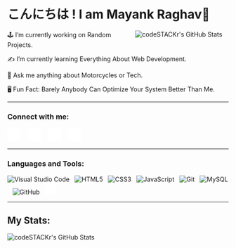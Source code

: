 # こんにちは ! I am Mayank Raghav👋
<img align="right" alt="codeSTACKr's GitHub Stats" width="213" src="https://github.com/TheDudeThatCode/TheDudeThatCode/blob/master/Assets/Developer.gif" />

🕹 I’m currently working on Random Projects.

✍ I’m currently learning Everything About Web Development.

💭 Ask me anything about Motorcycles or Tech.

🖥 Fun Fact: Barely Anybody Can Optimize Your System Better Than Me.


---

### Connect with me:

[<img src="https://raw.githubusercontent.com/codeSTACKr/codeSTACKr/master/img/globe-dark.svg" alt="Website" width="30"/>](https://sites.google.com/view/MYNKRGHV)
&nbsp;&nbsp;
[<img src="https://raw.githubusercontent.com/codeSTACKr/codeSTACKr/master/img/linkedin-dark.svg" alt="Linked IN" width="30"/>](https://www.linkedin.com/in/mayank-raghav-92ba5a212/)
&nbsp;&nbsp;
[<img src="https://raw.githubusercontent.com/codeSTACKr/codeSTACKr/master/img/twitter-dark.svg" alt="Twitter" width="30"/>](https://www.twitter.com/mynkrghv/)
&nbsp;&nbsp;
[<img src="https://raw.githubusercontent.com/codeSTACKr/codeSTACKr/master/img/instagram-dark.svg" alt="Instagram" width="30"/>](https://www.instagram.com/mynkrghv/)

---

### Languages and Tools:

<img alt="Visual Studio Code" width="26px" src="https://cdn.jsdelivr.net/gh/devicons/devicon/icons/vscode/vscode-original.svg"/>&nbsp;&nbsp;
<img alt="HTML5" width="26px" src="https://cdn.jsdelivr.net/gh/devicons/devicon/icons/html5/html5-original.svg"/>&nbsp;&nbsp;
<img alt="CSS3" width="26px" src="https://cdn.jsdelivr.net/gh/devicons/devicon/icons/css3/css3-original.svg" />&nbsp;&nbsp;
<img alt="JavaScript" width="26px" src="https://cdn.jsdelivr.net/gh/devicons/devicon/icons/javascript/javascript-original.svg" />&nbsp;&nbsp;
<img alt="Git" width="26px" src="https://camo.githubusercontent.com/dc9e7e657b4cd5ba7d819d1a9ce61434bd0ddbb94287d7476b186bd783b62279/68747470733a2f2f63646e2e6a7364656c6976722e6e65742f67682f64657669636f6e732f64657669636f6e2f69636f6e732f6769742f6769742d6f726967696e616c2e737667" />&nbsp;&nbsp;
<img alt="MySQL" width="26px" src="https://cdn.jsdelivr.net/gh/devicons/devicon/icons/mysql/mysql-original.svg"/>&nbsp;&nbsp;
<img alt="GitHub" width="26px" src="https://user-images.githubusercontent.com/3369400/139447912-e0f43f33-6d9f-45f8-be46-2df5bbc91289.png"/>&nbsp;&nbsp;
<img alt="Terminal" width="26px" src="https://raw.githubusercontent.com/codeSTACKr/codeSTACKr/master/img/terminal-dark.svg" />&nbsp;&nbsp;

---

## My Stats:

<img align="left" alt="codeSTACKr's GitHub Stats" src="https://github-readme-stats.vercel.app/api?username=mynkrghv&show_icons=true&hide_border=false&title_color=ff652f&icon_color=FFE400&bg_color=09131B&text_color=ffffff&border_color=0c1a25" />
